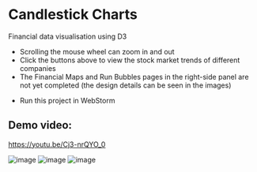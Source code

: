 # Candlestick Charts
Financial data visualisation using D3

- Scrolling the mouse wheel can zoom in and out
- Click the buttons above to view the stock market trends of different companies
- The Financial Maps and Run Bubbles pages in the right-side panel are not yet completed (the design details can be seen in the images)
* Run this project in WebStorm

## Demo video:
https://youtu.be/Cj3-nrQYO_0

![image](https://github.com/dyeee/candlechart_visualisation/assets/30337745/34a97196-232a-4dae-9f6f-3d87340494b1)
![image](https://github.com/dyeee/candlechart_visualisation/assets/30337745/b55e03d4-be75-4730-8607-7f9241640888)
![image](https://github.com/dyeee/candlechart_visualisation/assets/30337745/bc8e85e2-e350-4352-bbf7-d241fc790605)
